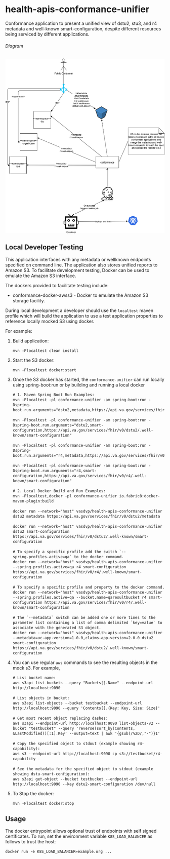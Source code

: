 # health-apis-conformance-unifier
Conformance application to present a unified view of dstu2, stu3, and r4 metadata and well-known smart-configuration, despite different resources being serviced by different applications.

###### Diagram
![unifier-diagram](unifier-diagram.png)

## Local Developer Testing

This application interfaces with any metadata or wellknown endpoints specified on command line.
The application also stores unified reports to Amazon S3.
To facilitate development testing, Docker can be used to emulate the Amazon S3 interface.

The dockers provided to facilitate testing include:

* conformance-docker-awss3 - Docker to emulate the Amazon S3 storage facility.

During local development a developer should use the `localtest` maven profile which will build the application to use a test application properties to reference locally mocked S3 using docker.

For example:

1. Build application:
   ```
   mvn -Plocaltest clean install
   ```

2. Start the S3 docker:
    ```
    mvn -Plocaltest docker:start
    ```

3. Once the S3 docker has started, the `conformance-unifier` can run locally using spring-boot:run or by building and running a local docker
    ```
    # 1. Maven Spring Boot Run Examples:
    mvn -Plocaltest -pl conformance-unifier -am spring-boot:run -Dspring-boot.run.arguments="dstu2,metadata,https://api.va.gov/services/fhir/v0/dstu2/metadata"

    mvn -Plocaltest -pl conformance-unifier -am spring-boot:run -Dspring-boot.run.arguments="dstu2,smart-configuration,https://api.va.gov/services/fhir/v0/dstu2/.well-known/smart-configuration"

    mvn -Plocaltest -pl conformance-unifier -am spring-boot:run -Dspring-boot.run.arguments="r4,metadata,https://api.va.gov/services/fhir/v0/r4/metadata"

    mvn -Plocaltest -pl conformance-unifier -am spring-boot:run -Dspring-boot.run.arguments="r4,smart-configuration,https://api.va.gov/services/fhir/v0/r4/.well-known/smart-configuration"

    # 2. Local Docker Build and Run Examples:
    mvn -Plocaltest,docker -pl conformance-unifier io.fabric8:docker-maven-plugin:build

    docker run --network="host" vasdvp/health-apis-conformance-unifier dstu2 metadata https://api.va.gov/services/fhir/v0/dstu2/metadata

    docker run --network="host" vasdvp/health-apis-conformance-unifier dstu2 smart-configuration https://api.va.gov/services/fhir/v0/dstu2/.well-known/smart-configuration

    # To specify a specific profile add the switch `--spring.profiles.active=qa` to the docker command.
    docker run --network="host" vasdvp/health-apis-conformance-unifier --spring.profiles.active=qa r4 smart-configuration https://api.va.gov/services/fhir/v0/r4/.well-known/smart-configuration

    # To specify a specific profile and property to the docker command.
    docker run --network="host" vasdvp/health-apis-conformance-unifier --spring.profiles.active=qa --bucket.name=qaresultbucket r4 smart-configuration https://api.va.gov/services/fhir/v0/r4/.well-known/smart-configuration

    # The `--metadata` switch can be added one or more times to the parameter list containing a list of comma delimited `key=value` to associate with the generated S3 object.
    docker run --network="host" vasdvp/health-apis-conformance-unifier --metadata=uc-app-version=1.0.0,claims-app-version=2.0.0 dstu2 smart-configuration https://api.va.gov/services/fhir/v0/dstu2/.well-known/smart-configuration
    ```

4. You can use regular `aws` commands to see the resulting objects in the mock s3.  For example,
   ```
   # List bucket name:
   aws s3api list-buckets --query "Buckets[].Name" --endpoint-url http://localhost:9090

   # List objects in bucket:
   aws s3api list-objects --bucket testbucket --endpoint-url http://localhost:9090 --query 'Contents[].{Key: Key, Size: Size}'

   # Get most recent object replacing dashes:
   aws s3api --endpoint-url http://localhost:9090 list-objects-v2 --bucket "testbucket" --query 'reverse(sort_by(Contents, &LastModified))[:1].Key' --output=text | awk '{gsub(/%2D/,"-")}1'

   # Copy the specified object to stdout (example showing r4-capability):
   aws s3 --endpoint-url http://localhost:9090 cp s3://testbucket/r4-capability -

   # See the metadata for the specified object to stdout (example showing dstu-smart-configuration):
   aws s3api get-object --bucket testbucket --endpoint-url http://localhost:9090 --key dstu2-smart-configuration /dev/null
   ```

5. To Stop the docker:
    ```
    mvn -Plocaltest docker:stop
    ```

## Usage

The docker entrypoint allows optional trust of endpoints with self signed certificates.  To run, set the environment variable `K8S_LOAD_BALANCER` as follows to trust the host:

```
docker run -e K8S_LOAD_BALANCER=example.org ...
```

